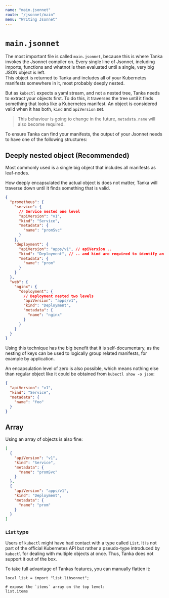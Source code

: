 ```yaml
---
name: "main.jsonnet"
route: "/jsonnet/main"
menu: "Writing Jsonnet"
---
```


# `main.jsonnet`

The most important file is called `main.jsonnet`, because this is where Tanka
invokes the Jsonnet compiler on. Every single line of Jsonnet, including
imports, functions and whatnot is then evaluated until a single, very big JSON
object is left.  
This object is returned to Tanka and includes all of your Kubernetes manifests
somewhere in it, most probably deeply nested.

But as `kubectl` expects a yaml stream, and not a nested tree, Tanka needs to
extract your objects first. To do this, it traverses the tree until it finds
something that looks like a Kubernetes manifest. An object is considered valid
when it has both, `kind` and `apiVersion` set.

> This behaviour is going to change in the future, `metadata.name` will also
> become required.

To ensure Tanka can find your manifests, the output of your Jsonnet needs to
have one of the following structures:

## Deeply nested object (Recommended)

Most commonly used is a single big object that includes all manifests as
leaf-nodes.

How deeply encapsulated the actual object is does not matter, Tanka will
traverse down until it finds something that is valid.

```json
{
  "prometheus": {
    "service": {
      // Service nested one level
      "apiVersion": "v1",
      "kind": "Service",
      "metadata": {
        "name": "promSvc"
      }
    },
    "deployment": {
      "apiVersion": "apps/v1", // apiVersion ..
      "kind": "Deployment", // .. and kind are required to identify an object.
      "metadata": {
        "name": "prom"
      }
    }
  },
  "web": {
    "nginx": {
      "deployment": {
        // Deployment nested two levels
        "apiVersion": "apps/v1",
        "kind": "Deployment",
        "metadata": {
          "name": "nginx"
        }
      }
    }
  }
}
```

Using this technique has the big benefit that it is self-documentary, as the
nesting of keys can be used to logically group related manifests, for example by
application.

An encapsulation level of zero is also possible, which means nothing else than
regular object like it could be obtained from `kubectl show -o json`:

```json
{
  "apiVersion": "v1",
  "kind": "Service",
  "metadata": {
    "name": "foo"
  }
}
```

## Array

Using an array of objects is also fine:

```json
[
  {
    "apiVersion": "v1",
    "kind": "Service",
    "metadata": {
      "name": "promSvc"
    }
  },
  {
    "apiVersion": "apps/v1",
    "kind": "Deployment",
    "metadata": {
      "name": "prom"
    }
  }
]
```

### `List` type

Users of `kubectl` might have had contact with a type called `List`. It is not
part of the official Kubernetes API but rather a pseudo-type introduced by
`kubectl` for dealing with multiple objects at once. Thus, Tanka does not
support it out of the box.

To take full advantage of Tankas features, you can manually flatten it:

```jsonnet
local list = import "list.libsonnet";

# expose the `items` array on the top level:
list.items
```
